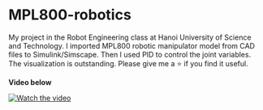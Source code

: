 # MPL800-robotics
My project in the Robot Engineering class at Hanoi University of Science and Technology.
I imported MPL800 robotic manipulator model from CAD files to Simulink/Simscape. Then I used PID to control the joint variables. The visualization is outstanding.
Please give me a ⭐ if you find it useful.

**Video below**

[![Watch the video](https://img.youtube.com/vi/ltKqS8o2M-o/maxresdefault.jpg)](https://youtu.be/ltKqS8o2M-o)
